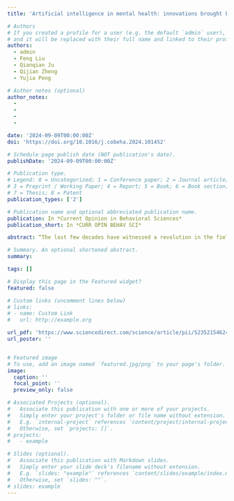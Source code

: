```yaml
---
title: 'Artificial intelligence in mental health: innovations brought by artificial intelligence techniques in stress detection and interventions of building resilience'

# Authors
# If you created a profile for a user (e.g. the default `admin` user), write the username (folder name) here
# and it will be replaced with their full name and linked to their profile.
authors:
  - admin
  - Feng Liu
  - Qianqian Ju
  - Qijian Zheng 
  - Yujia Peng

# Author notes (optional)
author_notes:
  - 
  - 
  -
  -

date: '2024-09-09T00:00:00Z'
doi: 'https://doi.org/10.1016/j.cobeha.2024.101452'

# Schedule page publish date (NOT publication's date).
publishDate: '2024-09-09T00:00:00Z'

# Publication type.
# Legend: 0 = Uncategorized; 1 = Conference paper; 2 = Journal article;
# 3 = Preprint / Working Paper; 4 = Report; 5 = Book; 6 = Book section;
# 7 = Thesis; 8 = Patent
publication_types: ['2']

# Publication name and optional abbreviated publication name.
publication: In *Current Opinion in Behavioral Sciences*
publication_short: In *CURR OPIN BEHAV SCI*

abstract: “The last few decades have witnessed a revolution in the field of mental health, brought about by state-of-the-art techniques of artificial intelligence (AI). Here, we review the evidence for the systematic application of AI for the detection and intervention of stress-related mental health problems. We first explore the potential application of AI in stress detection and screening through advanced computational techniques of machine learning algorithms that analyze biomarkers of stress and anxiety. Building on the accurate detection of mental health problems, we further review the evidence for AI-based stress interventions and propose the promising prospect of applying decoded neurofeedback as a personalized resilience-building intervention. Together, the current review assesses the effectiveness and major challenges of AI technologies in real-world applications and demonstrates the transforming impact of AI on the field of mental health.”

# Summary. An optional shortened abstract.
summary: 

tags: []

# Display this page in the Featured widget?
featured: false

# Custom links (uncomment lines below)
# links:
# - name: Custom Link
#   url: http://example.org

url_pdf: 'https://www.sciencedirect.com/science/article/pii/S2352154624001037'
url_poster: ''


# Featured image
# To use, add an image named `featured.jpg/png` to your page's folder.
image:
  caption: ''
  focal_point: ''
  preview_only: false

# Associated Projects (optional).
#   Associate this publication with one or more of your projects.
#   Simply enter your project's folder or file name without extension.
#   E.g. `internal-project` references `content/project/internal-project/index.md`.
#   Otherwise, set `projects: []`.
# projects:
#   - example

# Slides (optional).
#   Associate this publication with Markdown slides.
#   Simply enter your slide deck's filename without extension.
#   E.g. `slides: "example"` references `content/slides/example/index.md`.
#   Otherwise, set `slides: ""`.
# slides: example
---
```

